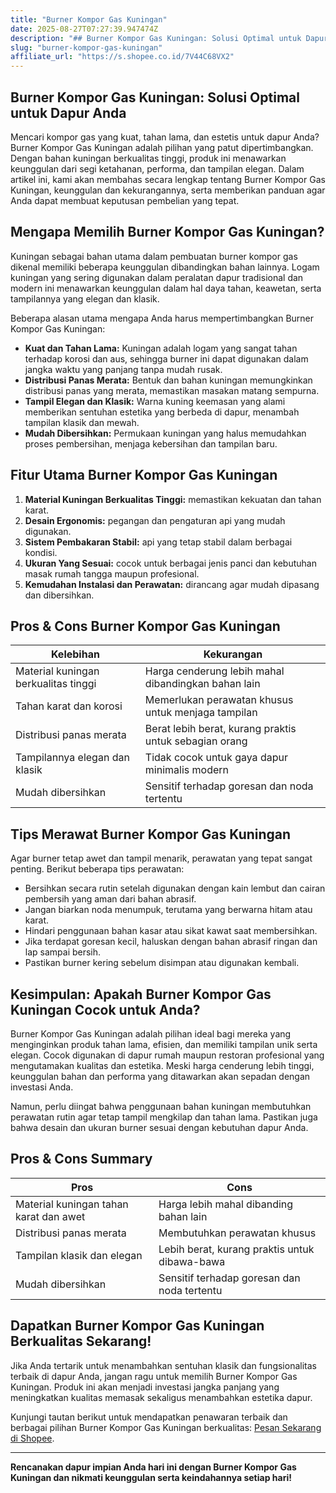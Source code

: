```yaml
---
title: "Burner Kompor Gas Kuningan"
date: 2025-08-27T07:27:39.947474Z
description: "## Burner Kompor Gas Kuningan: Solusi Optimal untuk Dapur Anda..."
slug: "burner-kompor-gas-kuningan"
affiliate_url: "https://s.shopee.co.id/7V44C68VX2"
---
```

## Burner Kompor Gas Kuningan: Solusi Optimal untuk Dapur Anda

Mencari kompor gas yang kuat, tahan lama, dan estetis untuk dapur Anda? Burner Kompor Gas Kuningan adalah pilihan yang patut dipertimbangkan. Dengan bahan kuningan berkualitas tinggi, produk ini menawarkan keunggulan dari segi ketahanan, performa, dan tampilan elegan. Dalam artikel ini, kami akan membahas secara lengkap tentang Burner Kompor Gas Kuningan, keunggulan dan kekurangannya, serta memberikan panduan agar Anda dapat membuat keputusan pembelian yang tepat.

## Mengapa Memilih Burner Kompor Gas Kuningan?

Kuningan sebagai bahan utama dalam pembuatan burner kompor gas dikenal memiliki beberapa keunggulan dibandingkan bahan lainnya. Logam kuningan yang sering digunakan dalam peralatan dapur tradisional dan modern ini menawarkan keunggulan dalam hal daya tahan, keawetan, serta tampilannya yang elegan dan klasik.

Beberapa alasan utama mengapa Anda harus mempertimbangkan Burner Kompor Gas Kuningan:

- **Kuat dan Tahan Lama:** Kuningan adalah logam yang sangat tahan terhadap korosi dan aus, sehingga burner ini dapat digunakan dalam jangka waktu yang panjang tanpa mudah rusak.
- **Distribusi Panas Merata:** Bentuk dan bahan kuningan memungkinkan distribusi panas yang merata, memastikan masakan matang sempurna.
- **Tampil Elegan dan Klasik:** Warna kuning keemasan yang alami memberikan sentuhan estetika yang berbeda di dapur, menambah tampilan klasik dan mewah.
- **Mudah Dibersihkan:** Permukaan kuningan yang halus memudahkan proses pembersihan, menjaga kebersihan dan tampilan baru.

## Fitur Utama Burner Kompor Gas Kuningan

1. **Material Kuningan Berkualitas Tinggi:** memastikan kekuatan dan tahan karat.
2. **Desain Ergonomis:** pegangan dan pengaturan api yang mudah digunakan.
3. **Sistem Pembakaran Stabil:** api yang tetap stabil dalam berbagai kondisi.
4. **Ukuran Yang Sesuai:** cocok untuk berbagai jenis panci dan kebutuhan masak rumah tangga maupun profesional.
5. **Kemudahan Instalasi dan Perawatan:** dirancang agar mudah dipasang dan dibersihkan.

## Pros & Cons Burner Kompor Gas Kuningan

| Kelebihan                                         | Kekurangan                                           |
|---------------------------------------------------|------------------------------------------------------|
| Material kuningan berkualitas tinggi             | Harga cenderung lebih mahal dibandingkan bahan lain |
| Tahan karat dan korosi                           | Memerlukan perawatan khusus untuk menjaga tampilan |
| Distribusi panas merata                          | Berat lebih berat, kurang praktis untuk sebagian orang |
| Tampilannya elegan dan klasik                   | Tidak cocok untuk gaya dapur minimalis modern     |
| Mudah dibersihkan                                | Sensitif terhadap goresan dan noda tertentu       |

## Tips Merawat Burner Kompor Gas Kuningan

Agar burner tetap awet dan tampil menarik, perawatan yang tepat sangat penting. Berikut beberapa tips perawatan:

- Bersihkan secara rutin setelah digunakan dengan kain lembut dan cairan pembersih yang aman dari bahan abrasif.
- Jangan biarkan noda menumpuk, terutama yang berwarna hitam atau karat.
- Hindari penggunaan bahan kasar atau sikat kawat saat membersihkan.
- Jika terdapat goresan kecil, haluskan dengan bahan abrasif ringan dan lap sampai bersih.
- Pastikan burner kering sebelum disimpan atau digunakan kembali.

## Kesimpulan: Apakah Burner Kompor Gas Kuningan Cocok untuk Anda?

Burner Kompor Gas Kuningan adalah pilihan ideal bagi mereka yang menginginkan produk tahan lama, efisien, dan memiliki tampilan unik serta elegan. Cocok digunakan di dapur rumah maupun restoran profesional yang mengutamakan kualitas dan estetika. Meski harga cenderung lebih tinggi, keunggulan bahan dan performa yang ditawarkan akan sepadan dengan investasi Anda.

Namun, perlu diingat bahwa penggunaan bahan kuningan membutuhkan perawatan rutin agar tetap tampil mengkilap dan tahan lama. Pastikan juga bahwa desain dan ukuran burner sesuai dengan kebutuhan dapur Anda.

## Pros & Cons Summary

| **Pros** | **Cons** |
|---|---|
| Material kuningan tahan karat dan awet | Harga lebih mahal dibanding bahan lain |
| Distribusi panas merata | Membutuhkan perawatan khusus |
| Tampilan klasik dan elegan | Lebih berat, kurang praktis untuk dibawa-bawa |
| Mudah dibersihkan | Sensitif terhadap goresan dan noda tertentu |

## Dapatkan Burner Kompor Gas Kuningan Berkualitas Sekarang!

Jika Anda tertarik untuk menambahkan sentuhan klasik dan fungsionalitas terbaik di dapur Anda, jangan ragu untuk memilih Burner Kompor Gas Kuningan. Produk ini akan menjadi investasi jangka panjang yang meningkatkan kualitas memasak sekaligus menambahkan estetika dapur.

Kunjungi tautan berikut untuk mendapatkan penawaran terbaik dan berbagai pilihan Burner Kompor Gas Kuningan berkualitas: [Pesan Sekarang di Shopee](https://s.shopee.co.id/7V44C68VX2).

---

**Rencanakan dapur impian Anda hari ini dengan Burner Kompor Gas Kuningan dan nikmati keunggulan serta keindahannya setiap hari!**
